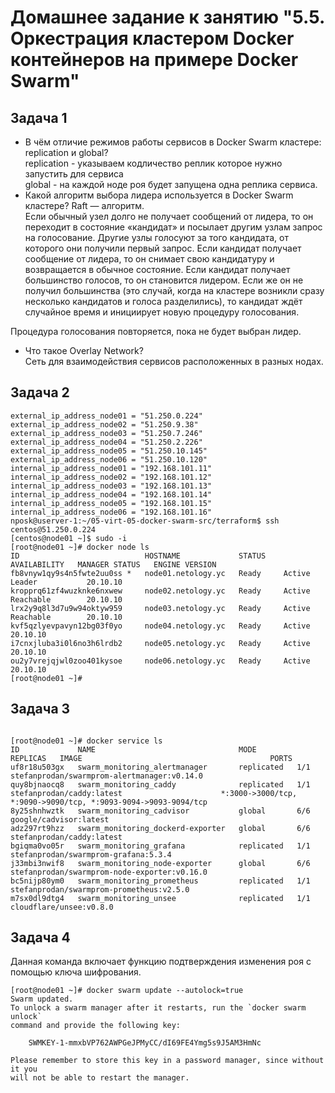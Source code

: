 # Домашнее задание к занятию "5.5. Оркестрация кластером Docker контейнеров на примере Docker Swarm"


## Задача 1
- В чём отличие режимов работы сервисов в Docker Swarm кластере: replication и global?  
replication - указываем кодличество реплик которое нужно запустить для сервиса  
global - на каждой ноде роя будет запущена одна реплика сервиса.
- Какой алгоритм выбора лидера используется в Docker Swarm кластере?
Raft — алгоритм.   
Если обычный узел долго не получает сообщений от лидера, то он переходит в состояние «кандидат» и посылает другим узлам запрос на голосование. Другие узлы голосуют за того кандидата, от которого они получили первый запрос. Если кандидат получает сообщение от лидера, то он снимает свою кандидатуру и возвращается в обычное состояние. Если кандидат получает большинство голосов, то он становится лидером. Если же он не получил большинства (это случай, когда на кластере возникли сразу несколько кандидатов и голоса разделились), то кандидат ждёт случайное время и инициирует новую процедуру голосования.

Процедура голосования повторяется, пока не будет выбран лидер.
- Что такое Overlay Network?  
Сеть для взаимодействия сервисов расположенных в разных нодах.
## Задача 2

```buildoutcfg
external_ip_address_node01 = "51.250.0.224"
external_ip_address_node02 = "51.250.9.38"
external_ip_address_node03 = "51.250.7.246"
external_ip_address_node04 = "51.250.2.226"
external_ip_address_node05 = "51.250.10.145"
external_ip_address_node06 = "51.250.10.120"
internal_ip_address_node01 = "192.168.101.11"
internal_ip_address_node02 = "192.168.101.12"
internal_ip_address_node03 = "192.168.101.13"
internal_ip_address_node04 = "192.168.101.14"
internal_ip_address_node05 = "192.168.101.15"
internal_ip_address_node06 = "192.168.101.16"
nposk@userver-1:~/05-virt-05-docker-swarm-src/terraform$ ssh centos@51.250.0.224
[centos@node01 ~]$ sudo -i
[root@node01 ~]# docker node ls
ID                            HOSTNAME             STATUS    AVAILABILITY   MANAGER STATUS   ENGINE VERSION
fb8vnyw1qy9s4n5fwte2uu0ss *   node01.netology.yc   Ready     Active         Leader           20.10.10
kropprq61zf4wuzknke6nxwew     node02.netology.yc   Ready     Active         Reachable        20.10.10
lrx2y9q8l3d7u9w94oktyw959     node03.netology.yc   Ready     Active         Reachable        20.10.10
kvf5qzlyevpavyn12bg03f0yo     node04.netology.yc   Ready     Active                          20.10.10
i7cnxjluba3i0l6no3h6lrdb2     node05.netology.yc   Ready     Active                          20.10.10
ou2y7vrejqjwl0zoo401kysoe     node06.netology.yc   Ready     Active                          20.10.10
[root@node01 ~]#
```


## Задача 3
```

[root@node01 ~]# docker service ls
ID             NAME                                MODE         REPLICAS   IMAGE                                          PORTS
uf8r18u503gx   swarm_monitoring_alertmanager       replicated   1/1        stefanprodan/swarmprom-alertmanager:v0.14.0
quy8bjnaocq8   swarm_monitoring_caddy              replicated   1/1        stefanprodan/caddy:latest                      *:3000->3000/tcp, *:9090->9090/tcp, *:9093-9094->9093-9094/tcp
8y25shnhwztk   swarm_monitoring_cadvisor           global       6/6        google/cadvisor:latest
adz297rt9hzz   swarm_monitoring_dockerd-exporter   global       6/6        stefanprodan/caddy:latest
bgiqma0vo05r   swarm_monitoring_grafana            replicated   1/1        stefanprodan/swarmprom-grafana:5.3.4
j33mbi3nwif8   swarm_monitoring_node-exporter      global       6/6        stefanprodan/swarmprom-node-exporter:v0.16.0
bc5nijp80ym0   swarm_monitoring_prometheus         replicated   1/1        stefanprodan/swarmprom-prometheus:v2.5.0
m7sx0dl9dtg4   swarm_monitoring_unsee              replicated   1/1        cloudflare/unsee:v0.8.0

```

## Задача 4
Данная команда включает функцию подтверждения изменения роя с помощью ключа шифрования.
```buildoutcfg
[root@node01 ~]# docker swarm update --autolock=true
Swarm updated.
To unlock a swarm manager after it restarts, run the `docker swarm unlock`
command and provide the following key:

    SWMKEY-1-mmxbVP762AWPGeJPMyCC/dI69FE4Ymg5s9J5AM3HmNc

Please remember to store this key in a password manager, since without it you
will not be able to restart the manager.
```